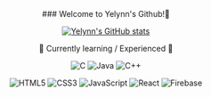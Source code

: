<div align = center>
  ### Welcome to Yelynn's Github!👋
</div>


<div align=center>
  
  [![Yelynn's GitHub stats](https://github-readme-stats.vercel.app/api?username=YelynnOh)](https://github.com/YelynnOh/github-readme-stats&theme=radical&show_icons=true)

</div>

<div align=center>
  
  🌱 Currently learning / Experienced 🌱
  
  ![C](https://img.shields.io/badge/c-%2300599C.svg?style=for-the-badge&logo=c&logoColor=white)
  ![Java](https://img.shields.io/badge/java-%23ED8B00.svg?style=for-the-badge&logo=java&logoColor=white)
  ![C++](https://img.shields.io/badge/c++-%2300599C.svg?style=for-the-badge&logo=c%2B%2B&logoColor=white)
  
  ![HTML5](https://img.shields.io/badge/html5-%23E34F26.svg?style=for-the-badge&logo=html5&logoColor=white)
  ![CSS3](https://img.shields.io/badge/css3-%231572B6.svg?style=for-the-badge&logo=css3&logoColor=white)
  ![JavaScript](https://img.shields.io/badge/javascript-%23F7DF1E.svg?style=for-the-badge&logo=javascript&logoColor=white)
  ![React](https://img.shields.io/badge/React-61DAFB.svg?style=for-the-badge&logo=React&logoColor=fff)
  ![Firebase](https://img.shields.io/badge/-Firebase-FFCA28?style=for-the-badge&logo=firebase&logoColor=white)
  
</div>



